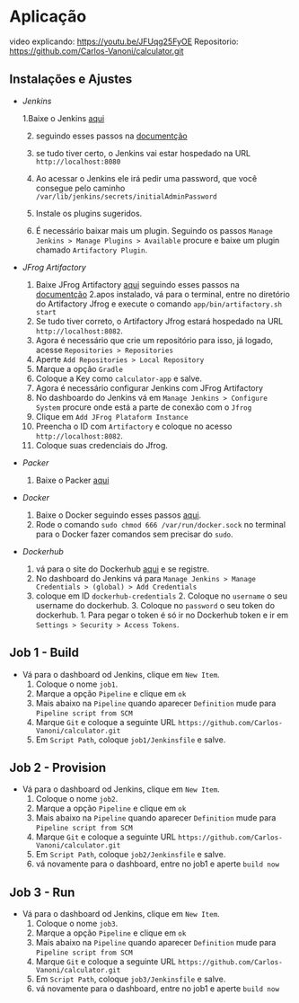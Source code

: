 # Aplicação

video explicando: https://youtu.be/JFUqg25FyOE
Repositorio: https://github.com/Carlos-Vanoni/calculator.git

## Instalações e Ajustes

- *Jenkins*

    1.Baixe o Jenkins [aqui](https://www.jenkins.io/download/)
    
    2. seguindo esses passos na [documentção](https://www.jenkins.io/doc/book/installing/)
    
    3.  se tudo tiver certo, o Jenkins vai estar hospedado na URL `http://localhost:8080`
     
    4.  Ao acessar o Jenkins ele irá pedir uma password, que você consegue pelo caminho `/var/lib/jenkins/secrets/initialAdminPassword`
      
    5.   Instale os plugins sugeridos.
       
    6.   É necessário baixar mais um plugin. Seguindo os passos `Manage Jenkins > Manage Plugins > Available` procure e baixe um plugin chamado `Artifactory Plugin`.


- *JFrog Artifactory*
    1. Baixe JFrog Artifactory [aqui](https://jfrog.com/download-jfrog-platform/) seguindo esses passos na [documentção](https://www.jfrog.com/confluence/display/JFROG/Installing+Artifactory)
    2.apos instalado, vá para o terminal, entre no diretório do Artifactory Jfrog e execute o comando `app/bin/artifactory.sh start`
    3. Se tudo tiver correto, o Artifactory Jfrog estará hospedado na URL `http://localhost:8082`.
    4. Agora é necessário que crie um repositório para isso, já logado, acesse `Repositories > Repositories`
    5. Aperte `Add Repositories > Local Repository`
    6. Marque a opção `Gradle`
    7. Coloque a Key como `calculator-app` e salve.
    8. Agora é necessário configurar Jenkins com JFrog Artifactory
    9. No dashboardo do Jenkins vá em  `Manage Jenkins > Configure System` procure onde está a parte de conexão com o `Jfrog`
    10. Clique em `Add JFrog Plataform Instance`
    11. Preencha o ID com `Artifactory` e coloque no acesso `http://localhost:8082`.
    12. Coloque suas credenciais do Jfrog.

- *Packer*
    1. Baixe o Packer [aqui](https://learn.hashicorp.com/tutorials/packer/get-started-install-cli)

- *Docker*
    1. Baixe o Docker seguindo esses passos [aqui](https://docs.docker.com/engine/install/).
    2. Rode o comando `sudo chmod 666 /var/run/docker.sock` no terminal para o Docker fazer comandos sem precisar do `sudo`.

- *Dockerhub*
    1. vá para o site do Dockerhub [aqui](https://hub.docker.com/signup) e se registre.
     2. No dashboard do Jenkins vá para `Manage Jenkins > Manage Credentials > (global) > Add Credentials`
     1. coloque em ID `dockerhub-credentials`
        2. Coloque no `username` o seu username do dockerhub.
        3. Coloque no `password` o seu token do dockerhub.
            1. Para pegar o token é só ir no Dockerhub token e ir em `Settings > Security > Access Tokens`.


## Job 1 - Build

- Vá para o dashboard od Jenkins, clique em `New Item`.
    1. Coloque o nome `job1`.
    2. Marque a opção `Pipeline` e clique em `ok`
    3. Mais abaixo na `Pipeline` quando aparecer `Definition` mude para `Pipeline script from SCM`
    4. Marque `Git` e coloque a seguinte URL `https://github.com/Carlos-Vanoni/calculator.git`
    5. Em `Script Path`, coloque `job1/Jenkinsfile` e salve.


## Job 2 - Provision

- Vá para o dashboard od Jenkins, clique em `New Item`.
    1. Coloque o nome `job2`.
    2. Marque a opção `Pipeline` e clique em `ok`
    3. Mais abaixo na `Pipeline` quando aparecer `Definition` mude para `Pipeline script from SCM`
    4. Marque `Git` e coloque a seguinte URL `https://github.com/Carlos-Vanoni/calculator.git`
    5. Em `Script Path`, coloque `job2/Jenkinsfile` e salve.
    6. vá novamente para o dashboard, entre no job1 e aperte `build now`


## Job 3 - Run

- Vá para o dashboard od Jenkins, clique em `New Item`.
    1. Coloque o nome `job3`.
    2. Marque a opção `Pipeline` e clique em `ok`
    3. Mais abaixo na `Pipeline` quando aparecer `Definition` mude para `Pipeline script from SCM`
    4. Marque `Git` e coloque a seguinte URL `https://github.com/Carlos-Vanoni/calculator.git`
    5. Em `Script Path`, coloque `job3/Jenkinsfile` e salve.
    6. vá novamente para o dashboard, entre no job1 e aperte `build now`
